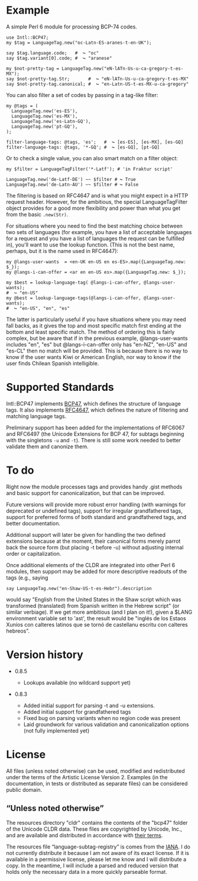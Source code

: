 # Example

A simple Perl 6 module for processing BCP-74 codes.

    use Intl::BCP47;
    my $tag = LanguageTag.new("oc-Latn-ES-aranes-t-en-UK");

    say $tag.language.code;   #  ↪︎ "oc"
    say $tag.variant[0].code; #  ↪︎ "aranese"

    my $not-pretty-tag = LanguageTag.new("eN-lATn-Us-u-ca-gregory-t-es-MX");
    say $not-pretty-tag.Str;       #  ↪︎ "eN-lATn-Us-u-ca-gregory-t-es-MX"
    say $not-pretty-tag.canonical; #  ↪︎ "en-Latn-US-t-es-MX-u-ca-gregory"

You can also filter a set of codes by passing in a tag-like filter:

    my @tags = (
      LanguageTag.new('es-ES'),
      LanguageTag.new('es-MX'),
      LanguageTag.new('es-Latn-GQ'),
      LanguageTag.new('pt-GQ'),
    );

    filter-language-tags: @tags, 'es';   #  ↪︎ [es-ES], [es-MX], [es-GQ]
    filter-language-tags: @tags, '*-GQ'; #  ↪︎ [es-GQ], [pt-GQ]

Or to check a single value, you can also smart match on a filter object:

    my $filter = LanguageTagFilter('*-Latf'); # 'in Fraktur script'

    LanguageTag.new('de-Latf-DE') ~~ $filter # ↪︎ True
    LanguageTag.new('de-Latn-AU') ~~ $filter # ↪︎ False

The filtering is based on RFC4647 and is what you might expect in a HTTP request
header.  However, for the ambitious, the special LanguageTagFilter object
provides for a good more flexibility and power than what you get from the basic
`.new(Str)`.

For situations where you need to find the best matching choice between two sets
of languages (for example, you have a list of acceptable languages for a request
and you have a list of languages the request can be fulfilled in), you'll want
to use the lookup function.  (This is not the best name, perhaps, but it is
the name used in RFC4647):

    my @langs-user-wants  = <en-UK en-US en es-ES>.map({LanguageTag.new: $_});
    my @langs-i-can-offer = <ar en en-US es>.map({LanguageTag.new: $_});

    my $best = lookup-language-tag( @langs-i-can-offer, @langs-user-wants);
    #  ↪︎ "en-US"
    my @best = lookup-language-tags(@langs-i-can-offer, @langs-user-wants);
    #  ↪︎ "en-US", "en", "es"

The latter is particularly useful if you have situations where you may need fall
backs, as it gives the top and most specific match first ending at the bottom
and least specific match.  The method of ordering this is fairly complex, but be
aware that if in the previous example, @langs-user-wants includes "en", "es" but
@langs-i-can-offer only has "en-NZ", "en-US" and "es-CL" then no match will be
provided.  This is because there is no way to know if the user wants Kiwi or
American English, nor way to know if the user finds Chilean Spanish
intelligible.

# Supported Standards

Intl::BCP47 implements [BCP47](https://tools.ietf.org/html/bcp47), which defines
the structure of language tags. It also implements
[RFC4647](https://tools.ietf.org/html/rfc4647), which defines the nature of
filtering and matching language tags.

Preliminary support has been added for the implementations of RFC6067 and RFC6497
(the Unicode Extensions for BCP 47, for subtags beginning with the singletons
`-u` and `-t`).  There is still some work needed to better validate them and
canonize them.

# To do

Right now the module processes tags and provides handy .gist methods and basic
support for canonicalization, but that can be improved.

Future versions will provide more robust error handling (with warnings for
deprecated or undefined tags), support for irregular grandfathered tags, support
for preferred forms of both standard and grandfathered tags, and better
documentation.

Additional support will later be given for handling the two defined extensions
because at the moment, their canonical forms merely parrot back the source
form (but placing -t before -u) without adjusting internal order or
capitalization.

Once additional elements of the CLDR are integrated into other Perl 6 modules,
then support may be added for more descriptive readouts of the tags (e.g.,
saying

    say LanguageTag.new("en-Shaw-US-t-es-Hebr").description

would say "English from the United States in the Shaw script which was transformed
(translated) from Spanish written in the Hebrew script" (or similar verbiage).
If we get more ambitious (and I plan on it!), given a $LANG environment variable
 set to 'ast', the result would be "inglés de los Estaos Xuníos con
calteres latinos que se tornó de castellanu escritu con calteres hebreos".

# Version history

- 0.8.5
  - Lookups available (no wildcard support yet)

 - 0.8.3
   - Added initial support for parsing -t and -u extensions.
   - Added initial support for grandfathered tags
   - Fixed bug on parsing variants when no region code was present
   - Laid groundwork for various validation and canonicalization options (not fully implemented yet)

# License

All files (unless noted otherwise) can be used, modified and redistributed
under the terms of the Artistic License Version 2. Examples (in the
documentation, in tests or distributed as separate files) can be considered
public domain.

## “Unless noted otherwise”

The resources directory "cldr" contains the contents of the "bcp47" folder
of the Unicode CLDR data.  These files are copyrighted by Unicode, Inc., and
are available and distributed in accordance with
[their terms](http://www.unicode.org/copyright.html).

The resources file “language-subtag-registry” is comes from the
[IANA](https://www.iana.org/assignments/language-subtag-registry).  I do not
currently distribute it because I am not aware of its exact license.  If it is
available in a permissive license, please let me know and I will distribute
a copy.  In the meantime, I will include a parsed and reduced version that holds
only the necessary data in a more quickly parseable format.  

